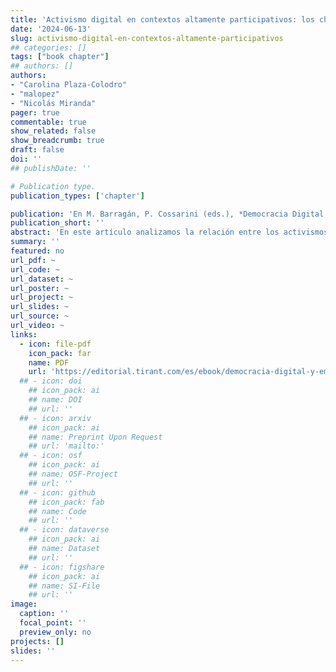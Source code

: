 ```yaml
---
title: 'Activismo digital en contextos altamente participativos: los chilenos en el plebiscito de 2022'
date: '2024-06-13'
slug: activismo-digital-en-contextos-altamente-participativos
## categories: []
tags: ["book chapter"]
## authors: []
authors:
- "Carolina Plaza-Colodro"
- "malopez"
- "Nicolás Miranda"
pager: true
commentable: true
show_related: false
show_breadcrumb: true
draft: false
doi: ''
## publishDate: ''

# Publication type.
publication_types: ['chapter']

publication: 'En M. Barragán, P. Cossarini (eds.), *Democracia Digital y Emocional. Perspectivas desde América Latina*.	Valencia: Tirant lo Blanch'
publication_short: ''
abstract: 'En este artículo analizamos la relación entre los activismos políticos online y tradicional el activismo político online y el interés de los chilenos por la política en general y el activismo político tradicional y especialmente el online. El estudio se centra en la comparación de estos activismos tradicional y nuevo en el plebiscito constitucional de 2022, donde se sometió a votación una propuesta constitucional que polarizó a los chilenos. El principal objetivo del artículo es analizar como el activismo político online se ha incrementado en el tiempo y compararlo con el activismo tradicional en el referéndum 2022. Usaremos el Latinobarómetro y la encuesta CEP para el análisis temporal y la encuesta MEPOP para el análisis del plebiscito 2022.'
summary: ''
featured: no
url_pdf: ~
url_code: ~
url_dataset: ~
url_poster: ~
url_project: ~
url_slides: ~
url_source: ~
url_video: ~
links:
  - icon: file-pdf
    icon_pack: far
    name: PDF
    url: 'https://editorial.tirant.com/es/ebook/democracia-digital-y-emocional-perspectivas-desde-america-latina-melany-barragan-9788411836074'
  ## - icon: doi
    ## icon_pack: ai
    ## name: DOI
    ## url: ''
  ## - icon: arxiv
    ## icon_pack: ai
    ## name: Preprint Upon Request
    ## url: 'mailto:'
  ## - icon: osf
    ## icon_pack: ai
    ## name: OSF-Project
    ## url: ''
  ## - icon: github
    ## icon_pack: fab
    ## name: Code
    ## url: ''
  ## - icon: dataverse
    ## icon_pack: ai
    ## name: Dataset
    ## url: ''
  ## - icon: figshare
    ## icon_pack: ai
    ## name: SI-File
    ## url: ''
image:
  caption: ''
  focal_point: ''
  preview_only: no
projects: []
slides: ''
---
```

